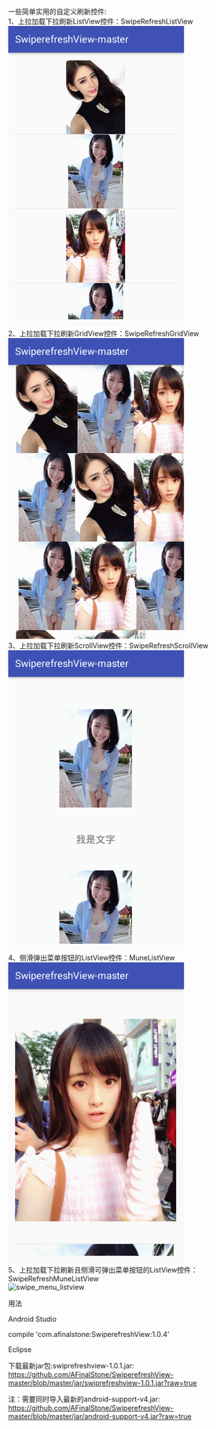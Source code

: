 一些简单实用的自定义刷新控件:<br>
1、上拉加载下拉刷新ListView控件：SwipeRefreshListView<br>
![listview](https://github.com/AFinalStone/SwiperefreshView-master/blob/master/screenshot/listview.gif)<br>
2、上拉加载下拉刷新GridView控件：SwipeRefreshGridView<br>
![gridview](https://github.com/AFinalStone/SwiperefreshView-master/blob/master/screenshot/gridview.gif)<br>
3、上拉加载下拉刷新ScrollView控件：SwipeRefreshScrollView<br>
![scrollview](https://github.com/AFinalStone/SwiperefreshView-master/blob/master/screenshot/scrollview.gif)<br>
4、侧滑弹出菜单按钮的ListView控件：MuneListView<br>
![menu_listview](https://github.com/AFinalStone/SwiperefreshView-master/blob/master/screenshot/menu_listview.gif)<br>
5、上拉加载下拉刷新且侧滑可弹出菜单按钮的ListView控件：SwipeRefreshMuneListView<br>
![swipe_menu_listview](https://github.com/AFinalStone/SwiperefreshView-master/blob/master/screenshot/swipe_menu_listview.gif)

用法<br>

Android Studio<br>

compile 'com.afinalstone:SwiperefreshView:1.0.4'<br>

Eclipse<br>

下载最新jar包:swiprefreshview-1.0.1.jar:<br>
https://github.com/AFinalStone/SwiperefreshView-master/blob/master/jar/swiprefreshview-1.0.1.jar?raw=true

注：需要同时导入最新的android-support-v4.jar:<br>
https://github.com/AFinalStone/SwiperefreshView-master/blob/master/jar/android-support-v4.jar?raw=true
